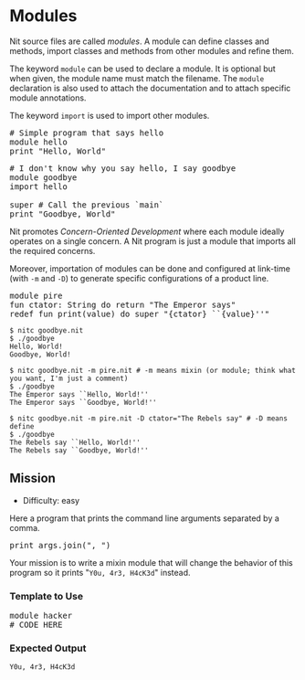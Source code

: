 # Modules

Nit source files are called *modules*.
A module can define classes and methods, import classes and methods from other modules and refine them.

The keyword `module` can be used to declare a module. It is optional but when given, the module name must match the filename.
The `module` declaration is also used to attach the documentation and to attach specific module annotations.

The keyword `import` is used to import other modules.

<pre class="hl"><span class="hl slc"># Simple program that says hello</span>
<span class="hl kwa">module</span> hello
print <span class="hl str">&quot;Hello, World&quot;</span>
</pre>

<pre class="hl"><span class="hl slc"># I don't know why you say hello, I say goodbye</span>
<span class="hl kwa">module</span> goodbye
<span class="hl kwa">import</span> hello

<span class="hl kwa">super</span> <span class="hl slc"># Call the previous `main`</span>
print <span class="hl str">&quot;Goodbye, World&quot;</span>
</pre>

Nit promotes *Concern-Oriented Development* where each module ideally operates on a single concern.
A Nit program is just a module that imports all the required concerns.

Moreover, importation of modules can be done and configured at link-time (with `-m` and `-D`) to generate specific configurations of a product line.

<pre class="hl"><span class="hl kwa">module</span> pire
<span class="hl kwa">fun</span> ctator<span class="hl opt">:</span> <span class="hl kwb">String</span> <span class="hl kwa">do return</span> <span class="hl str">&quot;The Emperor says&quot;</span>
<span class="hl kwa">redef fun</span> print<span class="hl opt">(</span>value<span class="hl opt">)</span> <span class="hl kwa">do super</span> <span class="hl str">&quot;</span><span class="hl esc">{ctator}</span> <span class="hl str">``</span><span class="hl esc">{value}</span><span class="hl str">''&quot;</span>
</pre>

	$ nitc goodbye.nit
	$ ./goodbye
	Hello, World!
	Goodbye, World!

	$ nitc goodbye.nit -m pire.nit # -m means mixin (or module; think what you want, I'm just a comment)
	$ ./goodbye
	The Emperor says ``Hello, World!''
	The Emperor says ``Goodbye, World!''

	$ nitc goodbye.nit -m pire.nit -D ctator="The Rebels say" # -D means define
	$ ./goodbye
	The Rebels say ``Hello, World!''
	The Rebels say ``Goodbye, World!''

## Mission

* Difficulty: easy

Here a program that prints the command line arguments separated by a comma.

<pre class="hl">print args<span class="hl opt">.</span>join<span class="hl opt">(</span><span class="hl str">&quot;, &quot;</span><span class="hl opt">)</span>
</pre>

Your mission is to write a mixin module that will change the behavior of this program so it prints "`Y0u, 4r3, H4cK3d`" instead.

### Template to Use

<pre class="hl"><span class="hl kwa">module</span> hacker
<span class="hl slc"># CODE HERE</span>
</pre>

### Expected Output

	Y0u, 4r3, H4cK3d
